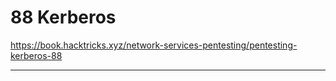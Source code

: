 # 88 Kerberos

https://book.hacktricks.xyz/network-services-pentesting/pentesting-kerberos-88

-------------------------------------------

### 
```sh

```

### 
```sh

```

### 
```sh

```

### 
```sh

```

### 
```sh

```

### 
```sh

```

### 
```sh

```

### 
```sh

```

### 
```sh

```

### 
```sh

```